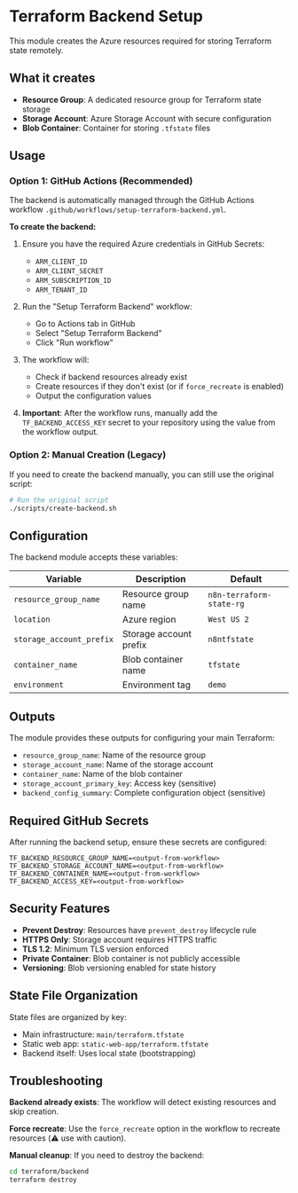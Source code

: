 # Terraform Backend Setup

This module creates the Azure resources required for storing Terraform state remotely.

## What it creates

- **Resource Group**: A dedicated resource group for Terraform state storage
- **Storage Account**: Azure Storage Account with secure configuration
- **Blob Container**: Container for storing `.tfstate` files

## Usage

### Option 1: GitHub Actions (Recommended)

The backend is automatically managed through the GitHub Actions workflow `.github/workflows/setup-terraform-backend.yml`.

**To create the backend:**

1. Ensure you have the required Azure credentials in GitHub Secrets:
   - `ARM_CLIENT_ID`
   - `ARM_CLIENT_SECRET` 
   - `ARM_SUBSCRIPTION_ID`
   - `ARM_TENANT_ID`

2. Run the "Setup Terraform Backend" workflow:
   - Go to Actions tab in GitHub
   - Select "Setup Terraform Backend" 
   - Click "Run workflow"

3. The workflow will:
   - Check if backend resources already exist
   - Create resources if they don't exist (or if `force_recreate` is enabled)
   - Output the configuration values

4. **Important**: After the workflow runs, manually add the `TF_BACKEND_ACCESS_KEY` secret to your repository using the value from the workflow output.

### Option 2: Manual Creation (Legacy)

If you need to create the backend manually, you can still use the original script:

```bash
# Run the original script
./scripts/create-backend.sh
```

## Configuration

The backend module accepts these variables:

| Variable | Description | Default |
|----------|-------------|---------|
| `resource_group_name` | Resource group name | `n8n-terraform-state-rg` |
| `location` | Azure region | `West US 2` |
| `storage_account_prefix` | Storage account prefix | `n8ntfstate` |
| `container_name` | Blob container name | `tfstate` |
| `environment` | Environment tag | `demo` |

## Outputs

The module provides these outputs for configuring your main Terraform:

- `resource_group_name`: Name of the resource group
- `storage_account_name`: Name of the storage account  
- `container_name`: Name of the blob container
- `storage_account_primary_key`: Access key (sensitive)
- `backend_config_summary`: Complete configuration object (sensitive)

## Required GitHub Secrets

After running the backend setup, ensure these secrets are configured:

```
TF_BACKEND_RESOURCE_GROUP_NAME=<output-from-workflow>
TF_BACKEND_STORAGE_ACCOUNT_NAME=<output-from-workflow>
TF_BACKEND_CONTAINER_NAME=<output-from-workflow>
TF_BACKEND_ACCESS_KEY=<output-from-workflow>
```

## Security Features

- **Prevent Destroy**: Resources have `prevent_destroy` lifecycle rule
- **HTTPS Only**: Storage account requires HTTPS traffic
- **TLS 1.2**: Minimum TLS version enforced  
- **Private Container**: Blob container is not publicly accessible
- **Versioning**: Blob versioning enabled for state history

## State File Organization

State files are organized by key:
- Main infrastructure: `main/terraform.tfstate`
- Static web app: `static-web-app/terraform.tfstate` 
- Backend itself: Uses local state (bootstrapping)

## Troubleshooting

**Backend already exists**: The workflow will detect existing resources and skip creation.

**Force recreate**: Use the `force_recreate` option in the workflow to recreate resources (⚠️ use with caution).

**Manual cleanup**: If you need to destroy the backend:

```bash
cd terraform/backend
terraform destroy
```